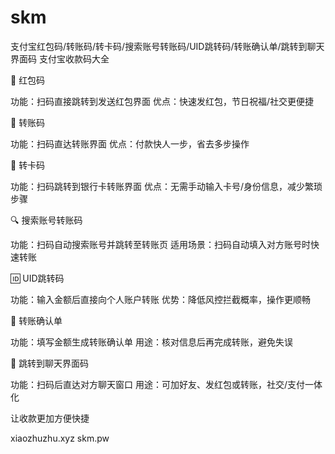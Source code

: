 # skm
支付宝红包码/转账码/转卡码/搜索账号转账码/UID跳转码/转账确认单/跳转到聊天界面码
支付宝收款码大全

🧧 红包码


功能：扫码直接跳转到发送红包界面
优点：快速发红包，节日祝福/社交更便捷


💸 转账码


功能：扫码直达转账界面
优点：付款快人一步，省去多步操作


🏦 转卡码


功能：扫码跳转到银行卡转账界面
优点：无需手动输入卡号/身份信息，减少繁琐步骤


🔍 搜索账号转账码


功能：扫码自动搜索账号并跳转至转账页
适用场景：扫码自动填入对方账号时快速转账


🆔 UID跳转码


功能：输入金额后直接向个人账户转账
优势：降低风控拦截概率，操作更顺畅


📝 转账确认单


功能：填写金额生成转账确认单
用途：核对信息后再完成转账，避免失误


💬 跳转到聊天界面码


功能：扫码后直达对方聊天窗口
用途：可加好友、发红包或转账，社交/支付一体化



让收款更加方便快捷  

xiaozhuzhu.xyz     skm.pw

